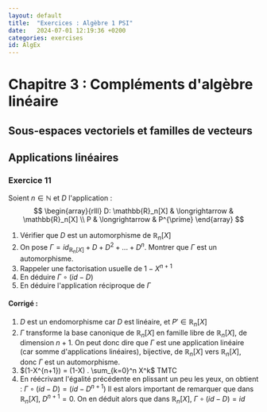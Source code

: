 ```yaml
---
layout: default
title:  "Exercices : Algèbre 1 PSI"
date:   2024-07-01 12:19:36 +0200
categories: exercises
id: AlgEx
---
```


# Chapitre 3 : Compléments d'algèbre linéaire

## Sous-espaces vectoriels et familles de vecteurs

## Applications linéaires

### Exercice 11

Soient $n \in \mathbb{N}$ et $D$ l'application : 
$$
\begin{array}{rlll}
D: \mathbb{R}_n[X] & \longrightarrow & \mathbb{R}_n[X] \\
P & \longrightarrow & P^{\prime}
\end{array}
$$

1. Vérifier que $D$ est un automorphisme de $\mathbb{R}_n[X]$
2. On pose $\Gamma = id_{\mathbb{R}_n[X]} + D + D^2 + ... + D^n$. Montrer que $\Gamma$ est un automorphisme.
3. Rappeler une factorisation usuelle de $1 - X^{n+1}$
4. En déduire $\Gamma \circ (id - D)$
5. En déduire l'application réciproque de $\Gamma$ 

#### Corrigé :

1. $D$ est un endomorphisme car $D$ est linéaire, et $P' \in \mathbb{R}_n[X]$
2. $\Gamma$ transforme la base canonique de $\mathbb{R}_n[X]$ en famille libre de $\mathbb{R}_n[X]$, de dimension $n+1$. On peut donc dire que $\Gamma$ est une application linéaire (car somme d'applications linéaires), bijective, de $\mathbb{R}_n[X]$ vers $\mathbb{R}_n[X]$, donc $\Gamma$ est un automorphisme. 
3. $(1-X^{n+1}) = (1-X) . \sum_{k=0}^n X^k$ TMTC
4. En réécrivant l'égalité précédente en plissant un peu les yeux, on obtient : 
$\Gamma \circ (id - D) = (id - D^{n+1})$
Il est alors important de remarquer que dans $\mathbb{R}_n[X]$, $D^{n+1} = 0$. On en déduit alors que dans $\mathbb{R}_n[X]$, $\Gamma \circ (id - D) = id$


